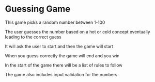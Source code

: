 # Guessing Game 

This game picks a random number between 1-100

The user guesses the number based on a hot or cold concept eventually leading to the correct guess 

It will ask the user to start and then the game will start

When you guess correctly the game will end and you win

In the start of the game there will be a list of rules to follow

The game also includes input validation for the numbers 
